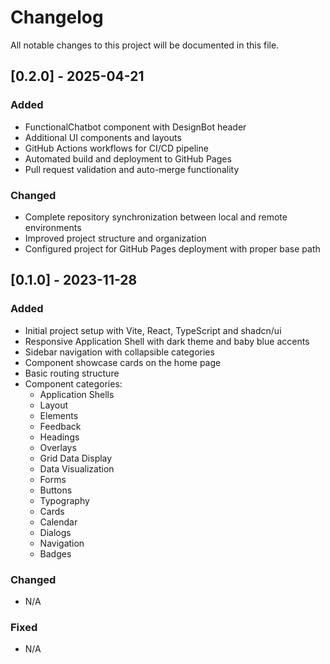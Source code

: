 
# Changelog

All notable changes to this project will be documented in this file.

## [0.2.0] - 2025-04-21

### Added
- FunctionalChatbot component with DesignBot header
- Additional UI components and layouts
- GitHub Actions workflows for CI/CD pipeline
- Automated build and deployment to GitHub Pages
- Pull request validation and auto-merge functionality

### Changed
- Complete repository synchronization between local and remote environments
- Improved project structure and organization
- Configured project for GitHub Pages deployment with proper base path

## [0.1.0] - 2023-11-28

### Added
- Initial project setup with Vite, React, TypeScript and shadcn/ui
- Responsive Application Shell with dark theme and baby blue accents
- Sidebar navigation with collapsible categories
- Component showcase cards on the home page
- Basic routing structure
- Component categories:
  - Application Shells
  - Layout
  - Elements
  - Feedback
  - Headings
  - Overlays
  - Grid Data Display
  - Data Visualization
  - Forms
  - Buttons
  - Typography
  - Cards
  - Calendar
  - Dialogs
  - Navigation
  - Badges

### Changed
- N/A

### Fixed
- N/A

